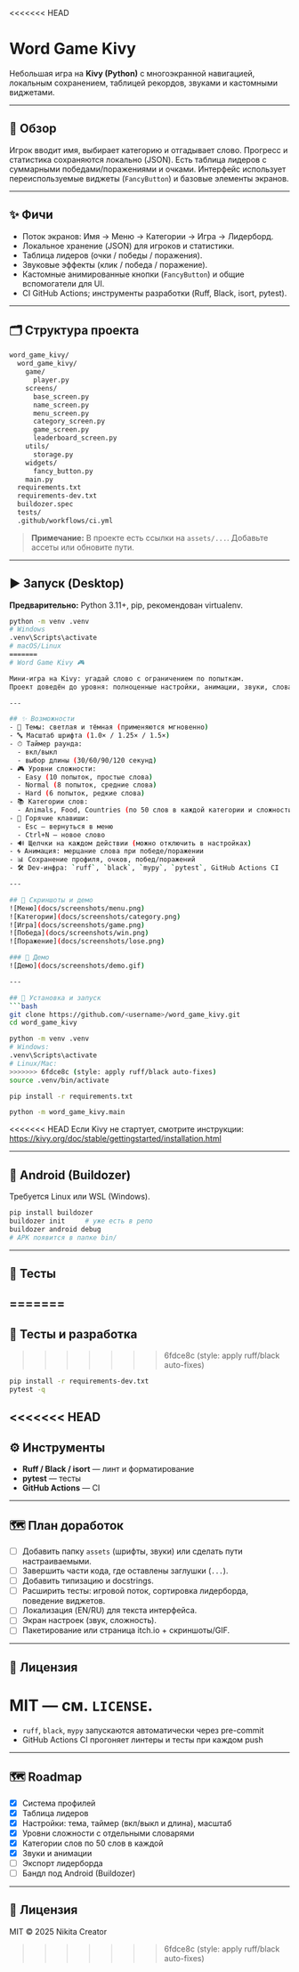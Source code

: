 <<<<<<< HEAD
# Word Game Kivy

Небольшая игра на **Kivy (Python)** с многоэкранной навигацией, локальным сохранением, таблицей рекордов, звуками и кастомными виджетами.

---

## 🧭 Обзор

Игрок вводит имя, выбирает категорию и отгадывает слово. Прогресс и статистика сохраняются локально (JSON). Есть таблица лидеров с суммарными победами/поражениями и очками. Интерфейс использует переиспользуемые виджеты (`FancyButton`) и базовые элементы экранов.

---

## ✨ Фичи

- Поток экранов: Имя → Меню → Категории → Игра → Лидерборд.
- Локальное хранение (JSON) для игроков и статистики.
- Таблица лидеров (очки / победы / поражения).
- Звуковые эффекты (клик / победа / поражение).
- Кастомные анимированные кнопки (`FancyButton`) и общие вспомогатели для UI.
- CI GitHub Actions; инструменты разработки (Ruff, Black, isort, pytest).

---

## 🗂 Структура проекта

```txt
word_game_kivy/
  word_game_kivy/
    game/
      player.py
    screens/
      base_screen.py
      name_screen.py
      menu_screen.py
      category_screen.py
      game_screen.py
      leaderboard_screen.py
    utils/
      storage.py
    widgets/
      fancy_button.py
    main.py
  requirements.txt
  requirements-dev.txt
  buildozer.spec
  tests/
  .github/workflows/ci.yml
```

> **Примечание:** В проекте есть ссылки на `assets/...`. Добавьте ассеты или обновите пути.

---

## ▶️ Запуск (Desktop)

**Предварительно:** Python 3.11+, pip, рекомендован virtualenv.

```bash
python -m venv .venv
# Windows
.venv\Scripts\activate
# macOS/Linux
=======
# Word Game Kivy 🎮

Мини-игра на Kivy: угадай слово с ограничением по попыткам.  
Проект доведён до уровня: полноценные настройки, анимации, звуки, словари по категориям и dev-инфра.

---

## ✨ Возможности
- 🎨 Темы: светлая и тёмная (применяются мгновенно)
- 🔤 Масштаб шрифта (1.0× / 1.25× / 1.5×)
- ⏱ Таймер раунда:
  - вкл/выкл
  - выбор длины (30/60/90/120 секунд)
- 🎮 Уровни сложности:
  - Easy (10 попыток, простые слова)
  - Normal (8 попыток, средние слова)
  - Hard (6 попыток, редкие слова)
- 📚 Категории слов:
  - Animals, Food, Countries (по 50 слов в каждой категории и сложности)
- 🎹 Горячие клавиши:
  - Esc — вернуться в меню
  - Ctrl+N — новое слово
- 🔊 Щелчки на каждом действии (можно отключить в настройках)
- 🌀 Анимация: мерцание слова при победе/поражении
- 📊 Сохранение профиля, очков, побед/поражений
- 🛠 Dev-инфра: `ruff`, `black`, `mypy`, `pytest`, GitHub Actions CI

---

## 📸 Скриншоты и демо
![Меню](docs/screenshots/menu.png)  
![Категории](docs/screenshots/category.png)  
![Игра](docs/screenshots/game.png)  
![Победа](docs/screenshots/win.png)  
![Поражение](docs/screenshots/lose.png)  

### 🎥 Демо
![Демо](docs/screenshots/demo.gif)

---

## 🚀 Установка и запуск
```bash
git clone https://github.com/<username>/word_game_kivy.git
cd word_game_kivy

python -m venv .venv
# Windows:
.venv\Scripts\activate
# Linux/Mac:
>>>>>>> 6fdce8c (style: apply ruff/black auto-fixes)
source .venv/bin/activate

pip install -r requirements.txt

python -m word_game_kivy.main
```

<<<<<<< HEAD
Если Kivy не стартует, смотрите инструкции: <https://kivy.org/doc/stable/gettingstarted/installation.html>

---

## 📱 Android (Buildozer)

Требуется Linux или WSL (Windows).

```bash
pip install buildozer
buildozer init     # уже есть в репо
buildozer android debug
# APK появится в папке bin/
```

---

## 🧪 Тесты

=======
---

## 🧪 Тесты и разработка
>>>>>>> 6fdce8c (style: apply ruff/black auto-fixes)
```bash
pip install -r requirements-dev.txt
pytest -q
```

<<<<<<< HEAD
---

## ⚙️ Инструменты

- **Ruff / Black / isort** — линт и форматирование
- **pytest** — тесты
- **GitHub Actions** — CI

---

## 🗺 План доработок

- [ ] Добавить папку `assets` (шрифты, звуки) или сделать пути настраиваемыми.
- [ ] Завершить части кода, где оставлены заглушки (`...`).
- [ ] Добавить типизацию и docstrings.
- [ ] Расширить тесты: игровой поток, сортировка лидерборда, поведение виджетов.
- [ ] Локализация (EN/RU) для текста интерфейса.
- [ ] Экран настроек (звук, сложность).
- [ ] Пакетирование или страница itch.io + скриншоты/GIF.

---

## 📝 Лицензия

MIT — см. `LICENSE`.
=======
- `ruff`, `black`, `mypy` запускаются автоматически через pre-commit
- GitHub Actions CI прогоняет линтеры и тесты при каждом push

---

## 🗺 Roadmap
- [x] Система профилей
- [x] Таблица лидеров
- [x] Настройки: тема, таймер (вкл/выкл и длина), масштаб
- [x] Уровни сложности с отдельными словарями
- [x] Категории слов по 50 слов в каждой
- [x] Звуки и анимации
- [ ] Экспорт лидерборда
- [ ] Бандл под Android (Buildozer)

---

## 📜 Лицензия
MIT © 2025 Nikita Creator
>>>>>>> 6fdce8c (style: apply ruff/black auto-fixes)
